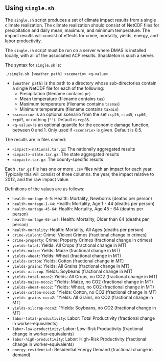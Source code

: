 ## Using `single.sh`

The `single.sh` script produces a set of climate impact results from a single climate realization.  The climate realization should consist of NetCDF files for precipitation and daily mean, maximum, and minimum temperature.  The impact results will consist of effects for crime, mortality, yields, energy, and labor productivity.

The `single.sh` script must be run on a server where DMAS is installed locally, with all of the associated ACP results.  Shackleton is such a server.

The syntax for `single.sh` is:
```
./single.sh [weather path] <scenario> <q-value>
```

 - `[weather path]` is the path to a directory whose sub-directories contain a single NetCDF file for each of the following:
   - Precipitation (filename contains `pr`)
   - Mean temperature (filename contains `tas`)
   - Maximum temperature (filename contains `tasmax`)
   - Minimum temperature (filename contains `taxmin`)
 - `<scenario>` is an optional scenario from the set `rcp26`, `rcp45`, `rcp60`, `rcp85`, or nothing (`""`).  Default is `rcp85`.
 - `<q-value>` is an optional quantile for the economic damage function, between 0 and 1.  Only used if `<scenario>` is given.  Default is 0.5.

The results are in files named:
- `<impact>-national.tar.gz`: The nationally aggregated results
- `<impact>-state.tar.gz`: The state aggregated results
- `<impact>.tar.gz`: The county-specific results

Each `.tar.gz` file has one or more `.csv` files with an impact for
each year.  Typically this will consist of three columns: the year,
the impact relative to 2012, and the raw impact value.

Definitions of the values are as follows:

- `health-mortage-0-0`: Health: Mortality, Newborns (deaths per person)
- `health-mortage-1-44`: Health: Mortality, Age 1 - 44 (deaths per person)
- `health-mortage-45-64`: Health: Mortality, Age 45 - 64 (deaths per person)
- `health-mortage-65-inf`: Health: Mortality, Older than 64 (deaths per person)
- `health-mortality`: Health: Mortality, All Ages (deaths per person)
- `crime-violent`: Crime: Violent Crimes (fractional change in crimes)
- `crime-property`: Crime: Property Crimes (fractional change in crimes)
- `yields-total`: Yields: All Crops (fractional change in MT)
- `yields-maize`: Yields: Maize (fractional change in MT)
- `yields-wheat`: Yields: Wheat (fractional change in MT)
- `yields-cotton`: Yields: Cotton (fractional change in MT)
- `yields-grains`: Yields: All Grains (fractional change in MT)
- `yields-oilcrop`: Yields: Soybeans (fractional change in MT)
- `yields-total-noco2`: Yields: All Crops, no CO2 (fractional change in MT)
- `yields-maize-noco2`: "Yields: Maize, no CO2 (fractional change in MT)
- `yields-wheat-noco2`: "Yields: Wheat, no CO2 (fractional change in MT)
- `yields-cotton-noco2`: "Yields: Cotton, no CO2 (fractional change in MT)
- `yields-grains-noco2`: "Yields: All Grains, no CO2 (fractional change in MT)
- `yields-oilcrop-noco2`: "Yields: Soybeans, no CO2 (fractional change in MT)
- `labor-total-productivity`: Labor: Total Productivity (fractional change in worker-equivalents)
- `labor-low-productivity`: Labor: Low-Risk Productivity (fractional change in worker-equivalents)
- `labor-high-productivity`: Labor: High-Risk Productivity (fractional change in worker-equivalents)
- `energy-residential`: Residential Energy Demand (fractional change in demand)

